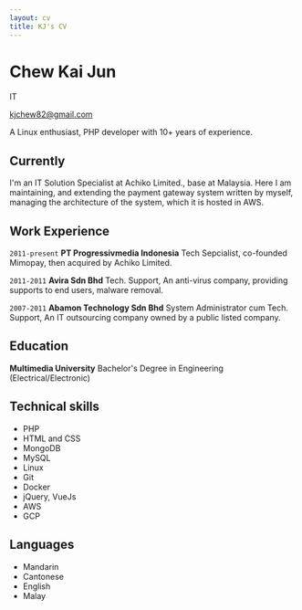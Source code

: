 ```yaml
---
layout: cv
title: KJ's CV
---
```

# Chew Kai Jun
IT

<div id="webaddress">
<a href="mailto:kjchew82@gmail.com">kjchew82@gmail.com</a>
</div>

A Linux enthusiast, PHP developer with 10+ years of experience.

## Currently

I'm an IT Solution Specialist at Achiko Limited., base at Malaysia. Here I am maintaining, and extending the payment gateway system written by myself, managing the architecture of the system, which it is hosted in AWS.

## Work Experience

`2011-present` 
__PT Progressivmedia Indonesia__ Tech Sepcialist, co-founded Mimopay, then acquired by Achiko Limited.

`2011-2011`
__Avira Sdn Bhd__ Tech. Support, An anti-virus company, providing supports to end users, malware removal.

`2007-2011`
__Abamon Technology Sdn Bhd__ System Administrator cum Tech. Support, An IT outsourcing company owned by a public listed company. 

## Education
__Multimedia University__  Bachelor's Degree in Engineering (Electrical/Electronic)

## Technical skills

* PHP
* HTML and CSS
* MongoDB
* MySQL
* Linux
* Git
* Docker
* jQuery, VueJs
* AWS
* GCP

## Languages

* Mandarin
* Cantonese
* English
* Malay


